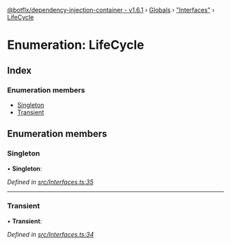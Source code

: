 [@botflx/dependency-injection-container - v1.6.1](../README.md) › [Globals](../globals.md) › ["Interfaces"](../modules/_interfaces_.md) › [LifeCycle](_interfaces_.lifecycle.md)

# Enumeration: LifeCycle

## Index

### Enumeration members

* [Singleton](_interfaces_.lifecycle.md#singleton)
* [Transient](_interfaces_.lifecycle.md#transient)

## Enumeration members

###  Singleton

• **Singleton**:

*Defined in [src/Interfaces.ts:35](https://github.com/botflux/dependency-injection-container/blob/a5ee3f9/packages/DIContainer/src/Interfaces.ts#L35)*

___

###  Transient

• **Transient**:

*Defined in [src/Interfaces.ts:34](https://github.com/botflux/dependency-injection-container/blob/a5ee3f9/packages/DIContainer/src/Interfaces.ts#L34)*
